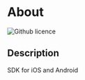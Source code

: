 # About
  ![Github licence](http://img.shields.io/badge/license-MIT-blue.svg)

  ## Description
  SDK for iOS and Android
